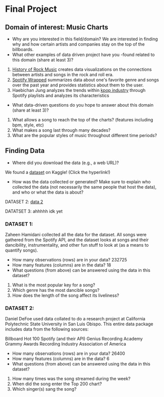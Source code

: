 # Final Project
## Domain of interest: Music Charts
- Why are you interested in this field/domain?
We are interested in finding why and how certain artists and companies stay on the top of the billboards.
- What other examples of data driven project have you -found related to this domain (share at least 3)?
1. [History of Rock Music](https://svds.com/rockandroll/#littlerichard) creates data visualizations on the connections between artists and songs in the rock and roll era.
2. [Spotify Wrapped](https://open.spotify.com/genre/2019-page) summarizes data about one's favorite genre and songs over the past year and provides statistics about them to the user. 
3. Haebichan Jung analyzes the trends within [kpop industry](https://towardsdatascience.com/the-data-science-of-k-pop-understanding-bts-through-data-and-a-i-part-1-50783b198ac2) through Spotify playlists and analyzes its characteristics
- What data-driven questions do you hope to answer about this domain (share at least 3)?
1. What allows a song to reach the top of the charts? (features including bpm, style, etc)
2. What makes a song last through many decades?
3. What are the popular styles of music throughout different time periods?

## Finding Data
- Where did you download the data (e.g., a web URL)?

We found a [dataset](https://www.kaggle.com/zaheenhamidani/ultimate-spotify-tracks-db) on Kaggle! (Click the hyperlink!)
- How was the data collected or generated? Make sure to explain who collected the data (not necessarily the same people that host the data), and who or what the data is about?

DATASET 2: [data 2](https://www.kaggle.com/danield2255/data-on-songs-from-billboard-19992019#spotifyWeeklyTop200Streams.csv)

DATATSET 3: ahhhhh idk yet


### DATASET 1: 
Zaheen Hamidani collected all the data for the dataset. All songs were gathered from the Spotify API, and the dataset looks at songs and their dancibility, instrumentality, and other fun stuff to look at (as a means to quantify songs).
- How many observations (rows) are in your data?
232725
- How many features (columns) are in the data?
18
- What questions (from above) can be answered using the data in this dataset?
1. What is the most popular key for a song?
2. Which genre has the most dancible songs?
3. How does the length of the song affect its liveliness?

### DATASET 2:
Daniel DeFoe used data collated to do a research project at California Polytechnic State University in San Luis Obispo. This entire data package includes data from the following sources:

Billboard Hot 100
Spotify (and their API)
Genius
Recording Academy Grammy Awards
Recording Industry Association of America

- How many observations (rows) are in your data?
26400
- How many features (columns) are in the data?
6
- What questions (from above) can be answered using the data in this dataset?
1. How many times was the song streamed during the week?
2. When did the song enter the Top 200 chart?
3. Which singer(s) sang the song?